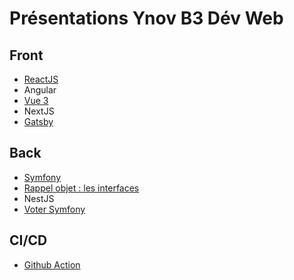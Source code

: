 # Présentations Ynov B3 Dév Web

## Front

- [ReactJS](https://github.com/ynov-b3-dev-web/react-front)
- Angular
- [Vue 3](vue-3/)
- NextJS
- [Gatsby](https://github.com/ld-web/vtc-lyon-beaujolais)

## Back

- [Symfony](https://github.com/ynov-b3-dev-web/sf-5-back)
- [Rappel objet : les interfaces](rappel_objet_interfaces/)
- NestJS
- [Voter Symfony](Voter.md)

## CI/CD  

- [Github Action](présentation-github-action/)
